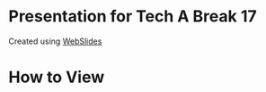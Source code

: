 # Presentation for Tech A Break 17

Created using [WebSlides](https://github.com/jlantunez/webslides/)

# How to View